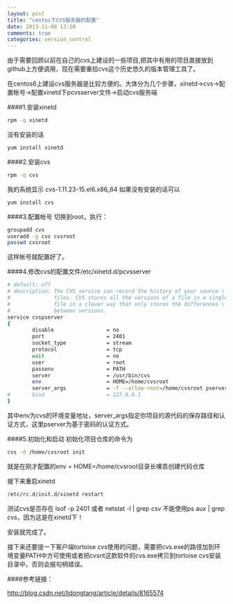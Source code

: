 ```yaml
---
layout: post
title: "centos下CVS服务器的配置"
date: 2013-11-08 13:20
comments: true
categories: version_control
---
```


由于需要回顾以前在自己的cvs上建设的一些项目,把其中有用的项目直接放到github上方便调用，现在需要重拾cvs这个历史悠久的版本管理工具了。

<!-- more -->

在centos6上建设cvs服务器是比较方便的。大体分为几个步骤，xinetd->cvs->配置帐号->配置xinetd下pcvsserver文件->启动cvs服务端

####1.安装xinetd
```bash
rpm -q xinetd
```
没有安装的话
```bash 
yum install xinetd
```

####2.安装cvs
```bash
rpm -q cvs
```
我的系统显示
cvs-1.11.23-15.el6.x86_64
如果没有安装的话可以
```bash
yum install cvs
```

####3.配置帐号
切换到root，执行：
```bash
groupadd cvs
useradd -g cvs cvsroot
passwd cvsroot
```
这样帐号就配置好了。

####4.修改cvs的配置文件/etc/xinetd.d/pcvsserver
```bash
# default: off
# description: The CVS service can record the history of your source \
#              files. CVS stores all the versions of a file in a single \
#              file in a clever way that only stores the differences \
#              between versions.
service cvspserver
{
        disable                 = no
        port                    = 2401
        socket_type             = stream
        protocol                = tcp
        wait                    = no
        user                    = root
        passenv                 = PATH
        server                  = /usr/bin/cvs
        env                     = HOME=/home/cvsroot
        server_args             = -f --allow-root=/home/cvsroot pserver
#       bind                    = 127.0.0.1
}
```
其中env为cvs的环境变量地址，server_args指定你项目的源代码的保存路径和认证方式，这里pserver为基于密码的认证方式。


####5.初始化和启动
初始化项目仓库的命令为
```bash
cvs -d /home/cvsroot init
```
就是在刚才配置的env = HOME=/home/cvsroot目录长噢乖创建代码仓库

接下来重启xinetd
```bash
/etc/rc.d/init.d/xinetd restart
```
测试cvs是否存在
lsof -p 2401
或者
netstat -l | grep csv
不能使用ps aux | grep cvs，因为这是在xinetd下！

安装就完成了。

接下来还要提一下客户端tortoise cvs使用的问题，需要把cvs.exe的路径加到环境变量PATH中方可使用或者把cvsnt这款软件的cvs.exe拷贝到tortoise cvs安装目录中，否则会报句柄错误。


####参考链接：

http://blog.csdn.net/lidongtang/article/details/8165574

